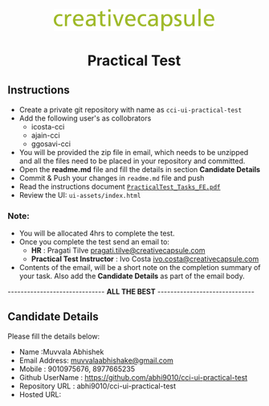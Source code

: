 <p align="center">
  <a href="http://nestjs.com/" target="blank"><img src="./assets/logo.svg" width="320" alt="creativecapsule Logo" /></a>
  <h1 align="center">Practical Test</h1>
</p>

## Instructions

- Create a private git repository with name as `cci-ui-practical-test`
- Add the following user's as collobrators
  - icosta-cci
  - ajain-cci
  - ggosavi-cci
- You will be provided the zip file in email, which needs to be unzipped and all the files need to be placed in your repository and committed.
- Open the **readme.md** file and fill the details in section **Candidate Details**
- Commit & Push your changes in `readme.md` file and push
- Read the instructions document [`PracticalTest_Tasks_FE.pdf`](/PracticalTest_Tasks_FE.pdf)
- Review the UI: `ui-assets/index.html`

### **Note**:

- You will be allocated 4hrs to complete the test.
- Once you complete the test send an email to:
  - **HR** : Pragati Tilve <pragati.tilve@creativecapsule.com>
  - **Practical Test Instructor** : Ivo Costa <ivo.costa@creativecapsule.com>
- Contents of the email, will be a short note on the completion summary of your task. Also add the **Candidate Details** as part of the email body.

------------------------------ **ALL THE BEST** ------------------------------

## Candidate Details

Please fill the details below:

- Name :Muvvala Abhishek  
- Email Address: muvvalaabhishake@gmail.com
- Mobile : 9010975676, 8977665235
- Github UserName : https://github.com/abhi9010/cci-ui-practical-test
- Repository URL : abhi9010/cci-ui-practical-test
- Hosted URL:
